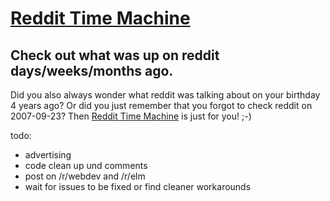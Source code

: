 # [Reddit Time Machine](http://www.reddittimemachine.com)
## Check out what was up on reddit days/weeks/months ago.

Did you also always wonder what reddit was talking about on your birthday 4 years ago? Or did you just remember that you forgot to check reddit on 2007-09-23? Then [Reddit Time Machine](http://www.reddittimemachine.com) is just for you! ;-)

todo:
- advertising
- code clean up und comments
- post on /r/webdev and /r/elm
- wait for issues to be fixed or find cleaner workarounds